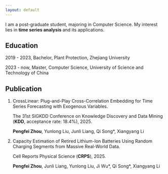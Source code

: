 ```yaml
---
layout: default
---
```


I am a post-graduate student, majoring in Computer Science. My interest lies in **time series analysis** and its applications.

## Education

2019 - 2023, Bachelor, Plant Protection, Zhejiang University

2023 - now, Master, Computer Science, University of Science and Technology of China

## Publication


1. CrossLinear: Plug-and-Play Cross-Correlation Embedding for Time Series Forecasting with Exogenous Variables.
    
    The 31st SIGKDD Conference on Knowledge Discovery and Data Mining (**KDD**, acceptance rate: 18.4%), 2025.
    
    **Pengfei Zhou**, Yunlong Liu, Junli Liang, Qi Song\*, Xiangyang Li


2. Capacity Estimation of Retired Lithium-Ion Batteries Using Random Charging Segments from Massive Real-World Data.
    
    Cell Reports Physical Science (**CRPS**), 2025.
    
    **Pengfei Zhou**, Junli Liang, Yunlong Liu, Ji Wu\*, Qi Song\*, Xiangyang Li
